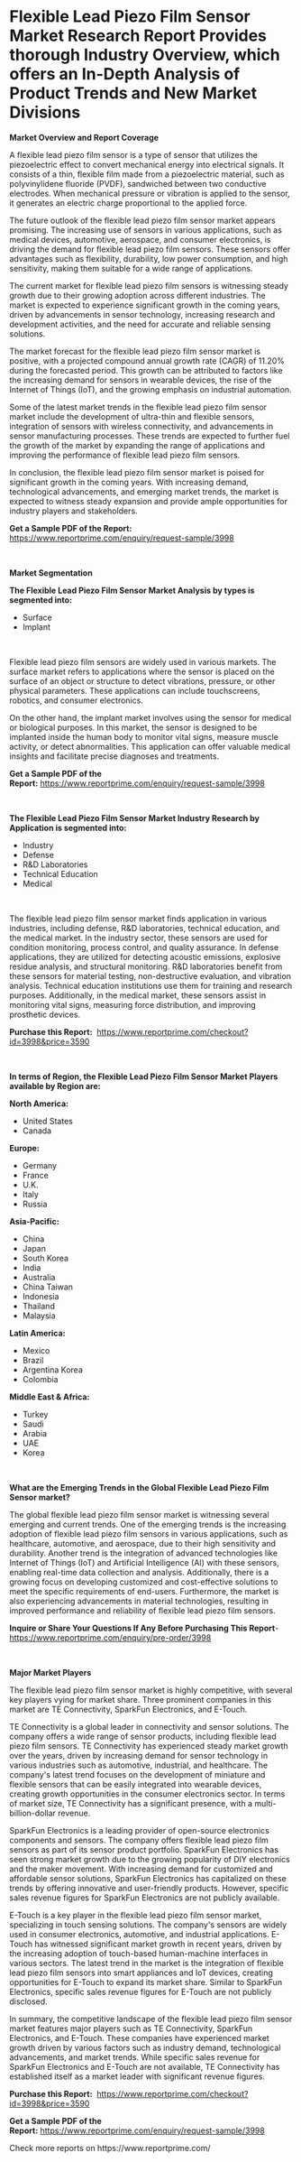 <p><h1>Flexible Lead Piezo Film Sensor Market Research Report Provides thorough Industry Overview, which offers an In-Depth Analysis of Product Trends and New Market Divisions</h1></p><p><strong>Market Overview and Report Coverage</strong></p>
<p><p>A flexible lead piezo film sensor is a type of sensor that utilizes the piezoelectric effect to convert mechanical energy into electrical signals. It consists of a thin, flexible film made from a piezoelectric material, such as polyvinylidene fluoride (PVDF), sandwiched between two conductive electrodes. When mechanical pressure or vibration is applied to the sensor, it generates an electric charge proportional to the applied force.</p><p>The future outlook of the flexible lead piezo film sensor market appears promising. The increasing use of sensors in various applications, such as medical devices, automotive, aerospace, and consumer electronics, is driving the demand for flexible lead piezo film sensors. These sensors offer advantages such as flexibility, durability, low power consumption, and high sensitivity, making them suitable for a wide range of applications.</p><p>The current market for flexible lead piezo film sensors is witnessing steady growth due to their growing adoption across different industries. The market is expected to experience significant growth in the coming years, driven by advancements in sensor technology, increasing research and development activities, and the need for accurate and reliable sensing solutions.</p><p>The market forecast for the flexible lead piezo film sensor market is positive, with a projected compound annual growth rate (CAGR) of 11.20% during the forecasted period. This growth can be attributed to factors like the increasing demand for sensors in wearable devices, the rise of the Internet of Things (IoT), and the growing emphasis on industrial automation.</p><p>Some of the latest market trends in the flexible lead piezo film sensor market include the development of ultra-thin and flexible sensors, integration of sensors with wireless connectivity, and advancements in sensor manufacturing processes. These trends are expected to further fuel the growth of the market by expanding the range of applications and improving the performance of flexible lead piezo film sensors.</p><p>In conclusion, the flexible lead piezo film sensor market is poised for significant growth in the coming years. With increasing demand, technological advancements, and emerging market trends, the market is expected to witness steady expansion and provide ample opportunities for industry players and stakeholders.</p></p>
<p><strong>Get a Sample PDF of the Report:</strong> <a href="https://www.reportprime.com/enquiry/request-sample/3998">https://www.reportprime.com/enquiry/request-sample/3998</a></p>
<p>&nbsp;</p>
<p><strong>Market Segmentation</strong></p>
<p><strong>The Flexible Lead Piezo Film Sensor Market Analysis by types is segmented into:</strong></p>
<p><ul><li>Surface</li><li>Implant</li></ul></p>
<p>&nbsp;</p>
<p><p>Flexible lead piezo film sensors are widely used in various markets. The surface market refers to applications where the sensor is placed on the surface of an object or structure to detect vibrations, pressure, or other physical parameters. These applications can include touchscreens, robotics, and consumer electronics.</p><p>On the other hand, the implant market involves using the sensor for medical or biological purposes. In this market, the sensor is designed to be implanted inside the human body to monitor vital signs, measure muscle activity, or detect abnormalities. This application can offer valuable medical insights and facilitate precise diagnoses and treatments.</p></p>
<p><strong>Get a Sample PDF of the Report:</strong>&nbsp;<a href="https://www.reportprime.com/enquiry/request-sample/3998">https://www.reportprime.com/enquiry/request-sample/3998</a></p>
<p>&nbsp;</p>
<p><strong>The Flexible Lead Piezo Film Sensor Market Industry Research by Application is segmented into:</strong></p>
<p><ul><li>Industry</li><li>Defense</li><li>R&D Laboratories</li><li>Technical Education</li><li>Medical</li></ul></p>
<p>&nbsp;</p>
<p><p>The flexible lead piezo film sensor market finds application in various industries, including defense, R&D laboratories, technical education, and the medical market. In the industry sector, these sensors are used for condition monitoring, process control, and quality assurance. In defense applications, they are utilized for detecting acoustic emissions, explosive residue analysis, and structural monitoring. R&D laboratories benefit from these sensors for material testing, non-destructive evaluation, and vibration analysis. Technical education institutions use them for training and research purposes. Additionally, in the medical market, these sensors assist in monitoring vital signs, measuring force distribution, and improving prosthetic devices.</p></p>
<p><strong>Purchase this Report:</strong>&nbsp; <a href="https://www.reportprime.com/checkout?id=3998&price=3590">https://www.reportprime.com/checkout?id=3998&price=3590</a></p>
<p>&nbsp;</p>
<p><strong>In terms of Region, the Flexible Lead Piezo Film Sensor Market Players available by Region are:</strong></p>
<p>
    <p> <strong> North America: </strong>
        <ul>
            <li>United States</li>
            <li>Canada</li>
        </ul>
        </p> 
    <p> <strong> Europe: </strong>
        <ul>
            <li>Germany</li>
            <li>France</li>
            <li>U.K.</li>
            <li>Italy</li>
            <li>Russia</li>
        </ul>
        </p> 
    <p> <strong> Asia-Pacific: </strong>
        <ul>
            <li>China</li>
            <li>Japan</li>
            <li>South Korea</li>
            <li>India</li>
            <li>Australia</li>
            <li>China Taiwan</li>
            <li>Indonesia</li>
            <li>Thailand</li>
            <li>Malaysia</li>
        </ul>
        </p> 
    <p> <strong> Latin America: </strong>
        <ul>
            <li>Mexico</li>
            <li>Brazil</li>
            <li>Argentina Korea</li>
            <li>Colombia</li>
        </ul>
        </p> 
    <p> <strong> Middle East & Africa: </strong>
        <ul>
            <li>Turkey</li>
            <li>Saudi</li>
            <li>Arabia</li>
            <li>UAE</li>
            <li>Korea</li>
        </ul>
    </p>
    </p>
<p>&nbsp;</p>
<p><strong>What are the Emerging Trends in the Global Flexible Lead Piezo Film Sensor market?</strong></p>
<p><p>The global flexible lead piezo film sensor market is witnessing several emerging and current trends. One of the emerging trends is the increasing adoption of flexible lead piezo film sensors in various applications, such as healthcare, automotive, and aerospace, due to their high sensitivity and durability. Another trend is the integration of advanced technologies like Internet of Things (IoT) and Artificial Intelligence (AI) with these sensors, enabling real-time data collection and analysis. Additionally, there is a growing focus on developing customized and cost-effective solutions to meet the specific requirements of end-users. Furthermore, the market is also experiencing advancements in material technologies, resulting in improved performance and reliability of flexible lead piezo film sensors.</p></p>
<p><strong>Inquire or Share Your Questions If Any Before Purchasing This Report</strong>- <a href="https://www.reportprime.com/enquiry/pre-order/3998">https://www.reportprime.com/enquiry/pre-order/3998</a></p>
<p>&nbsp;</p>
<p><strong>Major Market Players</strong></p>
<p><p>The flexible lead piezo film sensor market is highly competitive, with several key players vying for market share. Three prominent companies in this market are TE Connectivity, SparkFun Electronics, and E-Touch.</p><p>TE Connectivity is a global leader in connectivity and sensor solutions. The company offers a wide range of sensor products, including flexible lead piezo film sensors. TE Connectivity has experienced steady market growth over the years, driven by increasing demand for sensor technology in various industries such as automotive, industrial, and healthcare. The company's latest trend focuses on the development of miniature and flexible sensors that can be easily integrated into wearable devices, creating growth opportunities in the consumer electronics sector. In terms of market size, TE Connectivity has a significant presence, with a multi-billion-dollar revenue.</p><p>SparkFun Electronics is a leading provider of open-source electronics components and sensors. The company offers flexible lead piezo film sensors as part of its sensor product portfolio. SparkFun Electronics has seen strong market growth due to the growing popularity of DIY electronics and the maker movement. With increasing demand for customized and affordable sensor solutions, SparkFun Electronics has capitalized on these trends by offering innovative and user-friendly products. However, specific sales revenue figures for SparkFun Electronics are not publicly available.</p><p>E-Touch is a key player in the flexible lead piezo film sensor market, specializing in touch sensing solutions. The company's sensors are widely used in consumer electronics, automotive, and industrial applications. E-Touch has witnessed significant market growth in recent years, driven by the increasing adoption of touch-based human-machine interfaces in various sectors. The latest trend in the market is the integration of flexible lead piezo film sensors into smart appliances and IoT devices, creating opportunities for E-Touch to expand its market share. Similar to SparkFun Electronics, specific sales revenue figures for E-Touch are not publicly disclosed.</p><p>In summary, the competitive landscape of the flexible lead piezo film sensor market features major players such as TE Connectivity, SparkFun Electronics, and E-Touch. These companies have experienced market growth driven by various factors such as industry demand, technological advancements, and market trends. While specific sales revenue for SparkFun Electronics and E-Touch are not available, TE Connectivity has established itself as a market leader with significant revenue figures.</p></p>
<p><strong>Purchase this Report:</strong>&nbsp;&nbsp;<a href="https://www.reportprime.com/checkout?id=3998&price=3590">https://www.reportprime.com/checkout?id=3998&price=3590</a></p>
<p></p>
<p><strong>Get a Sample PDF of the Report:</strong>&nbsp;<a href="https://www.reportprime.com/enquiry/request-sample/3998">https://www.reportprime.com/enquiry/request-sample/3998</a></p>
<p>Check more reports on https://www.reportprime.com/</p>